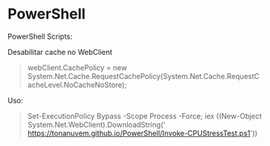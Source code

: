 PowerShell
==========

PowerShell Scripts:

Desabilitar cache no WebClient

> webClient.CachePolicy = new System.Net.Cache.RequestCachePolicy(System.Net.Cache.RequestCacheLevel.NoCacheNoStore);

Uso:

> Set-ExecutionPolicy Bypass -Scope Process -Force; iex ((New-Object System.Net.WebClient).DownloadString(' https://tonanuvem.github.io/PowerShell/Invoke-CPUStressTest.ps1'))
